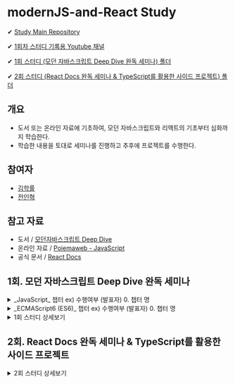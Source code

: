 # modernJS-and-React Study

✔ [Study Main Repository](https://github.com/wjs5025/modernJS-and-React)

✔ [1회차 스터디 기록용 Youtube 채널](https://www.youtube.com/channel/UCdUqEj-gmY_sbgHw9iqdSlg)

✔ [1회 스터디 (모던 자바스크립트 Deep Dive 완독 세미나) 폴더](https://github.com/wjs5025/modernJS-and-React/tree/main/1%ED%9A%8C.%20%EB%AA%A8%EB%8D%98%20%EC%9E%90%EB%B0%94%EC%8A%A4%ED%81%AC%EB%A6%BD%ED%8A%B8%20Deep%20Dive%20%EC%99%84%EB%8F%85%20%EC%84%B8%EB%AF%B8%EB%82%98)

✔ [2회 스터디 (React Docs 완독 세미나 & TypeScript를 활용한 사이드 프로젝트) 폴더](https://github.com/wjs5025/modernJS-and-React/tree/main/2%ED%9A%8C.%20React%20Docs%20%EC%99%84%EB%8F%85%20%EC%84%B8%EB%AF%B8%EB%82%98%20%26%20TypeScript%EB%A5%BC%20%ED%99%9C%EC%9A%A9%ED%95%9C%20%EC%82%AC%EC%9D%B4%EB%93%9C%20%ED%94%84%EB%A1%9C%EC%A0%9D%ED%8A%B8)

## 개요

- 도서 또는 온라인 자료에 기초하여, 모던 자바스크립트와 리액트의 기초부터 심화까지 학습한다.
- 학습한 내용을 토대로 세미나를 진행하고 추후에 프로젝트를 수행한다.

## 참여자

- [김학률](https://github.com/markyul)
- [전인혁](https://github.com/wjs5025)

## 참고 자료

- 도서 / [모던자바스크립트 Deep Dive](https://search.shopping.naver.com/book/catalog/32472713016?cat_id=50010881&frm=PBOKPRO&query=%EB%AA%A8%EB%8D%98%EC%9E%90%EB%B0%94%EC%8A%A4%ED%81%AC%EB%A6%BD%ED%8A%B8+Deep+Dive&NaPm=ct%3Dl82k1u2g%7Cci%3D699e60d79f3fc6564e41d41e0d0cd71ad3eae750%7Ctr%3Dboknx%7Csn%3D95694%7Chk%3D8593fab282db7a30b24a43d796ea325f382e56d6)
- 온라인 자료 / [Poiemaweb - JavaScript](https://poiemaweb.com/#:~:text=%ED%99%98%EA%B2%BD%EC%97%90%EC%84%9C%20Sass%20%EC%82%AC%EC%9A%A9%ED%95%98%EA%B8%B0-,JavaScript,-37%20lessons)
- 공식 문서 / [React Docs](https://ko.reactjs.org/docs/getting-started.html)

## 1회. 모던 자바스크립트 Deep Dive 완독 세미나

<details>
    <summary>
    _JavaScript_ 챕터 ex) 수행여부 (발표자) 0. 챕터 명
    </summary>
    <div markdown = "1">

- [x] (개별) 1. 기본 개념과 동작 원리 이해의 중요성
- [x] (개별) 2. 자바스크립트란?
- [x] (개별) 3. 자바스크립트 개발 환경과 실행 방법
- [x] (개별) 4. 브라우저 동작 원리
- [x] (개별) 5. 자바스크립트의 기본 문법
- [x] (개별) 6. 데이터 타입과 변수
- [x] (개별) 7. 연산자
- [x] (개별) 8. 제어문
- [x] (개별) 9. 타입 변환과 단축 평가
- [x] (개별) 10. 객체
- [x] (개별) 11. 객체와 변경불가성(Immutability)
- [x] (학률) 12. 함수
- [x] (인혁) 13. 타입 체크
- [x] (인혁) 14. 프로토타입
- [x] (학률) 15. 스코프
- [ ] (개별) 16. 보다 안정적인 자바스크립트 개발 환경을 위한 Strict mode
- [x] (학률) 17. 함수 호출 방식에 의해 결정되는 this
- [x] (인혁) 18. 실행 컨텍스트와 자바스크립트의 동작 원리
- [x] (인혁) 19. 클로저
- [x] (학률) 20. 자바스크립트 객체지향 프로그래밍
- [x] (학률) 21. 빌트인 객체
- [x] (인혁) 22. 전역 객체
- [x] (학률) 23. Number 레퍼 객체
- [x] (학률) 24. 수학 상수와 함수를 위한 Math 객체
- [x] (학률) 25. 날짜와 시간을 위한 Date 객체
- [x] (학률) 26. 정규표현식
- [x] (인혁) 27. String 레퍼 객체
- [x] (인혁) 28. 배열
- [ ] (개별) 29. 자바스크립트 배열은 배열이 아니다
- [x] (인혁) 30. 배열 고차 함수
- [x] (학률) 31. 문서 객체 모델(Document Object Model)
- [ ] (개별) 32. 동기식 처리 모델 vs 비동기식 처리 모델
- [x] (학률) 33. 이벤트
- [ ] (개별) 34. 디바이스의 방향 정보를 다루는 자바스크립트 이벤트
- [x] (인혁) 35. 비동기식 처리 모델과 Ajax
- [x] (인혁) 36. REST(Representational State Transfer) API
- [x] (학률) 37. Single Page Application & Routing

</div>
</details>

<details>
    <summary>
    _ECMAScript6 (ES6)_ 챕터 ex) 수행여부 (발표자) 0. 챕터 명
    </summary>
    <div markdown = "2">

- [x] (학률) 1. let, const와 블록 레벨 스코프
- [x] (개별) 2. 템플릿 리터럴
- [x] (인혁) 3. 화살표 함수
- [ ] (인혁)() 4. 매개변수 기본값, Rest 파라미터, Spread 문법, Rest/Spread 프로퍼티 ---- 11/08 진행 예정
- [ ] (학률)() 5. 객체 리터럴 프로퍼티 기능 확장 ---- 11/08 진행 예정
- [ ] (학률)() 6. 디스트럭처링 ---- 11/08 진행 예정
- [ ] () 7. 클래스
- [ ] () 8. 모듈
- [ ] () 9. 프로미스
- [ ] () 10. 7번째 타입 심볼(Symbol)
- [ ] () 11. 이터레이션과 for...of 문
- [ ] () 12. 제너레이터와 async/await
- [ ] () 13. Babel과 Webpack을 이용한 ES6 환경 구축 (1)
- [ ] () 14. Babel과 Webpack을 이용한 ES6 환경 구축 (2)

</div>
</details>

<details>
    <summary>1회 스터디 상세보기</summary>
    
### 진행 기간
- (목표) 2022.09.13(화) ~ 2022.11.05(월)
- 매주 월요일, 목요일 저녁 20시 세미나 및 간단한 회의 진행

### 규칙

- 모던 자바스크립트 Deep Dive (도서 또는 온라인 자료)를 토대로 매주 개인 학습 및 세미나를 진행한다.
- 스터디 참여자는 매주 2개 챕터를 발표하고 다른 2개의 챕터를 청강한다.
- 발표자는 청강자가 잘 이해하도록 자료를 준비하고, 청강자는 청강한 내용을 기록한다.
- 모든 발표자료와 기록물은 [1회 스터디 폴더](https://github.com/wjs5025/modernJS-and-React/tree/main/1%ED%9A%8C.%20%EB%AA%A8%EB%8D%98%20%EC%9E%90%EB%B0%94%EC%8A%A4%ED%81%AC%EB%A6%BD%ED%8A%B8%20Deep%20Dive%20%EC%99%84%EB%8F%85%20%EC%84%B8%EB%AF%B8%EB%82%98)에 저장한다.
- 2022.09.13 전에는 아래 챕터 목록의 "11. 객체와 변경불가성(Immutability)"까지 모두 읽고, 이후 "12. 함수"부터 차례로 세미나를 진행한다.
- 질문 또는 공유할만한 지식은 [Study Main Repository](https://github.com/wjs5025/modernJS-and-React) 내 [Issues](https://github.com/wjs5025/modernJS-and-React/issues)에서 관리한다.

</details>

## 2회. React Docs 완독 세미나 & TypeScript를 활용한 사이드 프로젝트

<details>
    <summary>2회 스터디 상세보기</summary>
    # 아직 미진행
</details>
